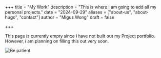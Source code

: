 +++
title = "My Work"
description = "This is where I am going to add all my personal projects."
date = "2024-09-29"
aliases = ["about-us", "about-hugo", "contact"]
author = "Migus Wong"
draft = false


+++

This page is currently empty since I have not built out my Project portfolio. However, i am planning on filling this out very soon.

![Be patient](https://i.giphy.com/media/v1.Y2lkPTc5MGI3NjExZHZrY2hnYjd2cDJieTYwdGtxOXg2b2QyYWxmcWl0OHA4djBrcjhzcSZlcD12MV9pbnRlcm5hbF9naWZfYnlfaWQmY3Q9Zw/cge9nG7e7wKWbMm9cY/giphy.gif)